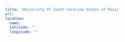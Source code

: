 ```yaml
---
title: 'University Of South Carolina School of Music'
url:
location:
  name:
  latitude: ""
  longitude: ""
---
```

